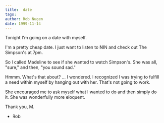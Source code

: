 ```yaml
---
title:  date
tags: 
author: Rob Nugen
date: 1999-11-14
---
```


Tonight I'm going on a date with myself.

I'm a pretty cheap date. I just want to listen to NIN and check out
The Simpson's at 7pm.

So I called Madeline to see if she wanted to watch Simpson's.  She was
all, "sure," and then, "you sound sad."

Hmmm.  What's that about? ... I wondered.  I recognized I was trying
to fulfill a need within myself by hanging out with her.  That's not
going to work.

She encouraged me to ask myself what I wanted to do and then simply do
it.  She was wonderfully more eloquent.

Thank you, M.

- Rob

